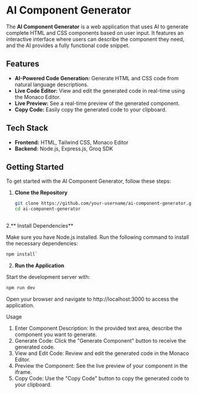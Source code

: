 # AI Component Generator

The **AI Component Generator** is a web application that uses AI to generate complete HTML and CSS components based on user input. It features an interactive interface where users can describe the component they need, and the AI provides a fully functional code snippet.

## Features

- **AI-Powered Code Generation:** Generate HTML and CSS code from natural language descriptions.
- **Live Code Editor:** View and edit the generated code in real-time using the Monaco Editor.
- **Live Preview:** See a real-time preview of the generated component.
- **Copy Code:** Easily copy the generated code to your clipboard.

## Tech Stack

- **Frontend:** HTML, Tailwind CSS, Monaco Editor
- **Backend:** Node.js, Express.js, Groq SDK

## Getting Started

To get started with the AI Component Generator, follow these steps:

1. **Clone the Repository**

   ```bash
   git clone https://github.com/your-username/ai-component-generator.git
   cd ai-component-generator
  
2.** Install Dependencies**

Make sure you have Node.js installed. Run the following command to install the necessary dependencies:

   ```bash
   npm install`
   ```

2. **Run the Application**

Start the development server with:

   ```bash
   npm run dev
   ```

Open your browser and navigate to http://localhost:3000 to access the application.

Usage
1. Enter Component Description: In the provided text area, describe the component you want to generate.
2. Generate Code: Click the "Generate Component" button to receive the generated code.
3. View and Edit Code: Review and edit the generated code in the Monaco Editor.
4. Preview the Component: See the live preview of your component in the iframe.
5. Copy Code: Use the "Copy Code" button to copy the generated code to your clipboard.


